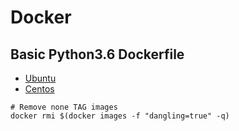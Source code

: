 # Docker

## Basic Python3.6 Dockerfile
+ [Ubuntu](./Python3_Dockerfile/Ubuntu_python3)
+ [Centos](./Python3_Dockerfile/CentOS_python3)

```
# Remove none TAG images
docker rmi $(docker images -f "dangling=true" -q)
```